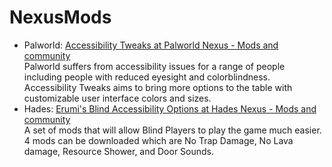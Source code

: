 # NexusMods

- Palworld: [Accessibility Tweaks at Palworld Nexus - Mods and community](https://www.nexusmods.com/palworld/mods/531)  
    Palworld suffers from accessibility issues for a range of people including people with reduced eyesight and colorblindness. Accessibility Tweaks aims to bring more options to the table with customizable user interface colors and sizes.
- Hades: [Erumi's Blind Accessibility Options at Hades Nexus - Mods and community](https://www.nexusmods.com/hades/mods/100)  
    A set of mods that will allow Blind Players to play the game much easier. 4 mods can be downloaded which are No Trap Damage, No Lava damage, Resource Shower, and Door Sounds.
